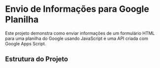 # Envio de Informações para Google Planilha

Este projeto demonstra como enviar informações de um formulário HTML para uma planilha do Google usando JavaScript e uma API criada com Google Apps Script.

## Estrutura do Projeto
